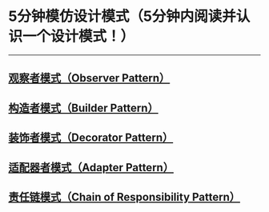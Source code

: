 
# 5分钟模仿设计模式（5分钟内阅读并认识一个设计模式！）
-------
## [观察者模式（Observer Pattern）](./readme/ObserverPattern.md)
## [构造者模式（Builder Pattern）](./readme/BuilderPattern.md)
## [装饰者模式（Decorator Pattern）](./readme/DecoratorPattern.md)
## [适配器者模式（Adapter Pattern）](./readme/AdapterPattern.md)
## [责任链模式（Chain of Responsibility Pattern）](./readme/ChainOfResponsibilityPattern.md)
